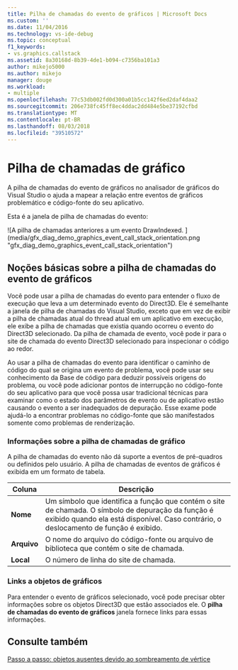 ```yaml
---
title: Pilha de chamadas do evento de gráficos | Microsoft Docs
ms.custom: ''
ms.date: 11/04/2016
ms.technology: vs-ide-debug
ms.topic: conceptual
f1_keywords:
- vs.graphics.callstack
ms.assetid: 8a30168d-8b39-4de1-b094-c7356ba101a3
author: mikejo5000
ms.author: mikejo
manager: douge
ms.workload:
- multiple
ms.openlocfilehash: 77c53db002fd0d300a01b5cc142f6ed2daf4daa2
ms.sourcegitcommit: 206e738fc45ff8ec4ddac2dd484e5be37192cfbd
ms.translationtype: MT
ms.contentlocale: pt-BR
ms.lasthandoff: 08/03/2018
ms.locfileid: "39510572"
---
```

# <a name="graphics-event-call-stack"></a>Pilha de chamadas de gráfico
A pilha de chamadas do evento de gráficos no analisador de gráficos do Visual Studio o ajuda a mapear a relação entre eventos de gráficos problemático e código-fonte do seu aplicativo.  
  
 Esta é a janela de pilha de chamadas do evento:  
  
 ![A pilha de chamadas anteriores a um evento DrawIndexed. ] (media/gfx_diag_demo_graphics_event_call_stack_orientation.png "gfx_diag_demo_graphics_event_call_stack_orientation")  
  
## <a name="understanding-the-graphics-event-call-stack"></a>Noções básicas sobre a pilha de chamadas do evento de gráficos  
 Você pode usar a pilha de chamadas do evento para entender o fluxo de execução que leva a um determinado evento do Direct3D. Ele é semelhante a janela de pilha de chamadas do Visual Studio, exceto que em vez de exibir a pilha de chamadas atual do thread atual em um aplicativo em execução, ele exibe a pilha de chamadas que existia quando ocorreu o evento do Direct3D selecionado. Da pilha de chamada de evento, você pode ir para o site de chamada do evento Direct3D selecionado para inspecionar o código ao redor.  
  
 Ao usar a pilha de chamadas do evento para identificar o caminho de código do qual se origina um evento de problema, você pode usar seu conhecimento da Base de código para deduzir possíveis origens do problema, ou você pode adicionar pontos de interrupção no código-fonte do seu aplicativo para que você possa usar tradicional técnicas para examinar como o estado dos parâmetros de evento ou de aplicativo estão causando o evento a ser inadequados de depuração. Esse exame pode ajudá-lo a encontrar problemas no código-fonte que são manifestados somente como problemas de renderização.  
  
### <a name="graphics-event-call-stack-information"></a>Informações sobre a pilha de chamadas de gráfico  
 A pilha de chamadas do evento não dá suporte a eventos de pré-quadros ou definidos pelo usuário. A pilha de chamadas de eventos de gráficos é exibida em um formato de tabela.  
  
|Coluna|Descrição|  
|------------|-----------------|  
|**Nome**|Um símbolo que identifica a função que contém o site de chamada. O símbolo de depuração da função é exibido quando ela está disponível. Caso contrário, o deslocamento de função é exibido.|  
|**Arquivo**|O nome do arquivo do código-fonte ou arquivo de biblioteca que contém o site de chamada.|  
|**Local**|O número de linha do site de chamada.|  
  
### <a name="links-to-graphics-objects"></a>Links a objetos de gráficos  
 Para entender o evento de gráficos selecionado, você pode precisar obter informações sobre os objetos Direct3D que estão associados ele. O **pilha de chamadas do evento de gráficos** janela fornece links para essas informações.  
  
## <a name="see-also"></a>Consulte também  
 [Passo a passo: objetos ausentes devido ao sombreamento de vértice](walkthrough-missing-objects-due-to-vertex-shading.md)